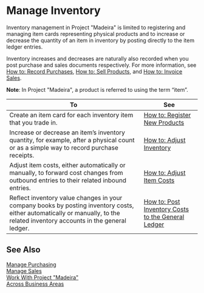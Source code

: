<properties
                pageTitle="Manage Inventory| Project “Madeira”"
                description="Manage Inventory"
                services=""
                documentationCenter="Madeira"
                authors="sgroespe"/>

# Manage Inventory
Inventory management in Project "Madeira" is limited to registering and managing item cards representing physical products and to increase or decrease the quantity of an item in inventory by posting directly to the item ledger entries.

Inventory increases and decreases are naturally also recorded when you post purchase and sales documents respectively. For more information, see [How to: Record Purchases](purchasing-how-record-purchases.md), [How to: Sell Products](sales-how-sell-products.md), and [How to: Invoice Sales](sales-how-invoice-sales.md).  

**Note**: In Project "Madeira", a product is referred to using the term “item”.

|To |See |
|---|----|
|Create an item card for each inventory item that you trade in.|[How to: Register New Products](inventory-how-register-new-products.md)|
|Increase or decrease an item’s inventory quantity, for example, after a physical count or as a simple way to record purchase receipts.|[How to: Adjust Inventory](inventory-how-adjust-inventory.md)|
|Adjust item costs, either automatically or manually, to forward cost changes from outbound entries to their related inbound entries.|[How to: Adjust Item Costs](inventory-how-adjust-item-costs.md)|
|Reflect inventory value changes in your company books by posting inventory costs, either automatically or manually, to the related inventory accounts in the general ledger.|[How to: Post Inventory Costs to the General Ledger](inventory-how-post-inventory-cost-gl.md)|

## See Also  
[Manage Purchasing](purchasing-manage-purchasing.md)  
[Manage Sales](sales-manage-sales.md)  
[Work With Project "Madeira"](ui-work-product.md)  
[Across Business Areas](ui-across-business-areas.md)
